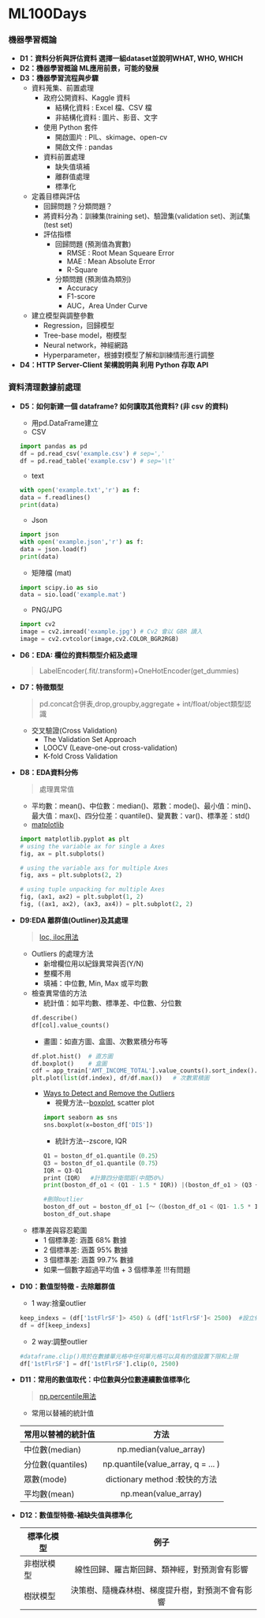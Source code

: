 # ML100Days

### 機器學習概論
  * __D1：資料分析與評估資料 選擇一組dataset並說明WHAT, WHO, WHICH__
  * __D2：機器學習概論 ML應用前景，可能的發展__
  * __D3：機器學習流程與步驟__
    * 資料蒐集、前置處理
      * 政府公開資料、Kaggle 資料
        * 結構化資料 : Excel 檔、CSV 檔
        * 非結構化資料 : 圖片、影音、文字
      * 使用 Python 套件
        * 開啟圖片 : PIL、skimage、open-cv
        * 開啟文件 : pandas
      * 資料前置處理
        * 缺失值填補
        * 離群值處理
        * 標準化
    * 定義目標與評估
      * 回歸問題？分類問題？
      * 將資料分為：訓練集(training set)、驗證集(validation set)、測試集(test set)
      * 評估指標
        * 回歸問題 (預測值為實數)
          * RMSE : Root Mean Squeare Error
          * MAE : Mean Absolute Error
          * R-Square
        * 分類問題 (預測值為類別)
          * Accuracy
          * F1-score
          * AUC，Area Under Curve
    * 建立模型與調整參數
      * Regression，回歸模型
      * Tree-base model，樹模型
      * Neural network，神經網路
      * Hyperparameter，根據對模型了解和訓練情形進行調整
  * __D4：HTTP Server-Client 架構說明與 利用 Python 存取 API__

### 資料清理數據前處理
  * __D5：如何新建一個 dataframe? 如何讀取其他資料? (非 csv 的資料)__
    * 用pd.DataFrame建立
    * CSV
     ```python
     import pandas as pd
     df = pd.read_csv('example.csv') # sep=','
     df = pd.read_table('example.csv') # sep='\t'
     ```
    * text
     ```python
     with open('example.txt','r') as f:
     data = f.readlines()
     print(data)
     ```
    * Json
     ```python
     import json
     with open('example.json','r') as f:
     data = json.load(f)
     print(data)
     ```
    * 矩陣檔 (mat)
     ```python
     import scipy.io as sio
     data = sio.load('example.mat')
     ```
    * PNG/JPG
     ```python
     import cv2
     image = cv2.imread('example.jpg') # Cv2 會以 GBR 讀入
     image = cv2.cvtcolor(image,cv2.COLOR_BGR2RGB)
     ```
  * __D6：EDA: 欄位的資料類型介紹及處理__
    > LabelEncoder(.fit/.transform)+OneHotEncoder(get_dummies)
  * __D7：特徵類型__
    > pd.concat合併表,drop,groupby,aggregate + int/float/object類型認識
    * 交叉驗證(Cross Validation)
      * The Validation Set Approach
      * LOOCV (Leave-one-out cross-validation)
      * K-fold Cross Validation
  * __D8：EDA資料分佈__
    > 處理異常值
    * 平均數：mean()、中位數：median()、眾數：mode()、最小值：min()、最大值：max()、四分位差：quantile()、變異數：var()、標準差：std()
    * [matplotlib](https://matplotlib.org/stable/index.html)
     ```python
     import matplotlib.pyplot as plt
     # using the variable ax for single a Axes
     fig, ax = plt.subplots()

     # using the variable axs for multiple Axes
     fig, axs = plt.subplots(2, 2)

     # using tuple unpacking for multiple Axes
     fig, (ax1, ax2) = plt.subplot(1, 2)
     fig, ((ax1, ax2), (ax3, ax4)) = plt.subplot(2, 2)
     ```
  * __D9:EDA 離群值(Outliner)及其處理__
    > [loc, iloc用法](https://blog.csdn.net/W_weiying/article/details/81411257)
    * Outliers 的處理方法
      * 新增欄位用以紀錄異常與否(Y/N)
      * 整欄不用
      * 填補：中位數, Min, Max 或平均數
    * 檢查異常值的方法
      * 統計值：如平均數、標準差、中位數、分位數
       ```python
       df.describe()
       df[col].value_counts()
       ```
      * 畫圖：如直方圖、盒圖、次數累積分布等
       ```python
       df.plot.hist()  # 直方圖
       df.boxplot()    # 盒圖
       cdf = app_train['AMT_INCOME_TOTAL'].value_counts().sort_index().cumsum()  #畫ECDF
       plt.plot(list(df.index), df/df.max())   # 次數累積圖
       ```
      * [Ways to Detect and Remove the Outliers](https://towardsdatascience.com/ways-to-detect-and-remove-the-outliers-404d16608dba)
        * 視覺方法--[boxplot,](https://cloud.tencent.com/developer/article/1429994) scatter plot
         ```python
         import seaborn as sns
         sns.boxplot(x=boston_df['DIS'])
         ```
        * 統計方法--zscore, IQR
         ```python
         Q1 = boston_df_o1.quantile（0.25）
         Q3 = boston_df_o1.quantile（0.75）
         IQR = Q3-Q1 
         print（IQR）  #計算四分衛間距(中間50%)
         print(boston_df_o1 < (Q1 - 1.5 * IQR)) |(boston_df_o1 > (Q3 + 1.5 * IQR))   #列出所有outliers
         
         #刪除outlier
         boston_df_out = boston_df_o1 [〜（（boston_df_o1 <（Q1- 1.5 * IQR））|（boston_df_o1>（Q3 + 1.5 * IQR）））。any（axis = 1）]
         boston_df_out.shape
         ```
     * 標準差與容忍範圍
       * 1 個標準差: 涵蓋 68% 數據
       * 2 個標準差: 涵蓋 95% 數據
       * 3 個標準差: 涵蓋 99.7% 數據
       * 如果一個數字超過平均值 + 3 個標準差 !!!有問題
  * __D10：數值型特徵 - 去除離群值__
    * 1 way:捨棄outlier
     ```python
     keep_indexs = (df['1stFlrSF']> 450) & (df['1stFlrSF']< 2500)  #設立條件後，將新的數值們存到新變數中
     df = df[keep_indexs]
     ```
    * 2 way:調整outlier
     ```python
     #dataframe.clip()用於在數據單元格中任何單元格可以具有的值設置下限和上限
     df['1stFlrSF'] = df['1stFlrSF'].clip(0, 2500)
     ```
  * __D11：常用的數值取代：中位數與分位數連續數值標準化__
    > [np.percentile用法](https://www.796t.com/article.php?id=22735)
    * 常用以替補的統計值
    
    | 常用以替補的統計值  |     方法                          |
    | ----------------- |:---------------------------------:|
    | 中位數(median)     | np.median(value_array)            |
    | 分位數(quantiles)  | np.quantile(value_array, q = ... )|
    | 眾數(mode)         | dictionary method :較快的方法      |
    | 平均數(mean)       | np.mean(value_array)              |
  * __D12：數值型特徵-補缺失值與標準化__
  
    |     標準化模型     |              例子                          |
    | ----------------- |:------------------------------------------:|
    |     非樹狀模型     |  線性回歸、羅吉斯回歸、類神經，對預測會有影響  |
    |      樹狀模型      |決策樹、隨機森林樹、梯度提升樹，對預測不會有影響|
